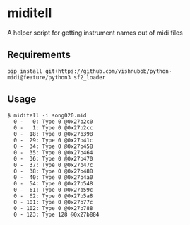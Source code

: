 # miditell
A helper script for getting instrument names out of midi files

## Requirements

```
pip install git+https://github.com/vishnubob/python-midi@feature/python3 sf2_loader
```

## Usage

```
$ miditell -i song020.mid
  0 -   0: Type 0 @0x27b2c0
  0 -   1: Type 0 @0x27b2cc
  0 -  18: Type 0 @0x27b398
  0 -  29: Type 0 @0x27b41c
  0 -  34: Type 0 @0x27b458
  0 -  35: Type 0 @0x27b464
  0 -  36: Type 0 @0x27b470
  0 -  37: Type 0 @0x27b47c
  0 -  38: Type 0 @0x27b488
  0 -  40: Type 0 @0x27b4a0
  0 -  54: Type 0 @0x27b548
  0 -  61: Type 0 @0x27b59c
  0 -  62: Type 0 @0x27b5a8
  0 - 101: Type 0 @0x27b77c
  0 - 102: Type 0 @0x27b788
  0 - 123: Type 128 @0x27b884
```